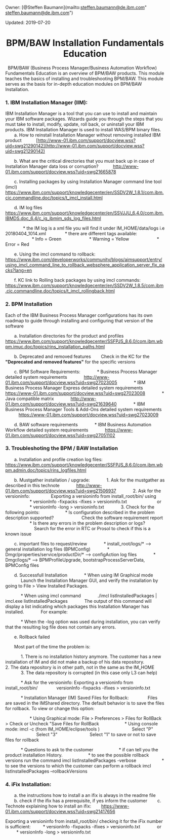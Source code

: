 
Owner: [@Steffen Baumann](mailto:steffen.baumann@de.ibm.com" steffen.baumann@de.ibm.com")

Updated: 2019-07-20

# <center> BPM/BAW Installation Fundamentals Education </center>
&nbsp;
BPM/BAW (Business Process Manager/Business Automation Workflow) Fundamentals Education is an overview of BPM/BAW products. This module teaches the basics of installing and troubleshooting BPM/BAW. This module serves as the basis for in-depth education modules on BPM/BAW Installation. 
&nbsp;
### 1. IBM Installation Manager (IIM):
IBM Installation Manager is a tool that you can use to install and maintain your IBM software packages. Wizards guide you through the steps that you must take to install, modify, update, roll back, or uninstall your IBM products. 
IBM Installation Manager is used to install WAS/BPM binary files. 
&ensp;&ensp;&ensp;&ensp;a. How to reinstall Installation Manager without removing installed IBM product 
&ensp;&ensp;&ensp;&ensp;&ensp;&ensp;[http://www-01.ibm.com/support/docview.wss?uid=swg21290142](http://www-01.ibm.com/support/docview.wss?uid=swg21290142) 

&ensp;&ensp;&ensp;&ensp;b. What are the critical directories that you must back up in case of Installation Manager data loss or corruption?
&ensp;&ensp;&ensp;&ensp;&ensp;&ensp;http://www-01.ibm.com/support/docview.wss?uid=swg21665878

&ensp;&ensp;&ensp;&ensp;c. Installing packages by using Installation Manager command line tool (imcl) &ensp;&ensp;&ensp;&ensp;&ensp;&ensp;https://www.ibm.com/support/knowledgecenter/en/SSDV2W_1.8.1/com.ibm.cic.commandline.doc/topics/t_imcl_install.html

&ensp;&ensp;&ensp;&ensp;d. IM log files &ensp;&ensp;&ensp;&ensp;&ensp;&ensp; https://www.ibm.com/support/knowledgecenter/en/SSVJJU_6.4.0/com.ibm.IBMDS.doc_6.4/c_ig_ibmim_sds_log_files.html

&ensp;&ensp;&ensp;&ensp;&ensp;&ensp;&ensp;&ensp;* the IM log is a xml file you will find it under IM_HOME/data/logs i.e 20180404_1014.xml
&ensp;&ensp;&ensp;&ensp;&ensp;&ensp;&ensp;&ensp;* there are different tags available: 
&ensp;&ensp;&ensp;&ensp;&ensp;&ensp;&ensp;&ensp;&ensp;&ensp;&ensp;&ensp;* Info = Green
&ensp;&ensp;&ensp;&ensp;&ensp;&ensp;&ensp;&ensp;&ensp;&ensp;&ensp;&ensp;* Warning = Yellow
&ensp;&ensp;&ensp;&ensp;&ensp;&ensp;&ensp;&ensp;&ensp;&ensp;&ensp;&ensp;* Error = Red

&ensp;&ensp;&ensp;&ensp;e. Using the imcl command to rollback:&ensp;&ensp;&ensp;&ensp;&ensp;&ensp;https://www.ibm.com/developerworks/community/blogs/aimsupport/entry/using_imcl_command_line_to_rollback_websphere_application_server_fix_packs?lang=en

&ensp;&ensp;&ensp;&ensp;f. KC link to Rolling back packages by using imcl commands:&ensp;&ensp;&ensp;&ensp;&ensp;&ensp;https://www.ibm.com/support/knowledgecenter/en/SSDV2W_1.8.5/com.ibm.cic.commandline.doc/topics/t_imcl_rollingback.html
&nbsp;
### 2. BPM Installation
Each of the IBM Business Process Manager configurations has its own roadmap to guide through installing and configuring that version of the software

&ensp;&ensp;&ensp;&ensp;a. Installation directories for the product and profiles 
https://www.ibm.com/support/knowledgecenter/SSFPJS_8.6.0/com.ibm.wbpm.imuc.doc/topics/rins_installation_paths.html

&ensp;&ensp;&ensp;&ensp;b. Deprecated and removed features 
&ensp;&ensp;&ensp;&ensp;Check in the KC for the <b> "Deprecated and removed features"</b> for the specific versions

&ensp;&ensp;&ensp;&ensp;c. BPM Software Requirements: 
&ensp;&ensp;&ensp;&ensp;&ensp;&ensp;&ensp;* Business Process Manager detailed system requirements 
&ensp;&ensp;&ensp;&ensp;&ensp;&ensp;&ensp;http://www-01.ibm.com/support/docview.wss?uid=swg27023005
&ensp;&ensp;&ensp;&ensp;&ensp;&ensp;&ensp;* IBM Business Process Manager Express detailed system requirements 
&ensp;&ensp;&ensp;&ensp;&ensp;&ensp;&ensp;https://www-01.ibm.com/support/docview.wss?uid=swg27023008 
&ensp;&ensp;&ensp;&ensp;&ensp;&ensp;&ensp;* Java compatible matrix 
&ensp;&ensp;&ensp;&ensp;&ensp;&ensp;&ensp;http://www-01.ibm.com/support/docview.wss?uid=swg21639640 
&ensp;&ensp;&ensp;&ensp;&ensp;&ensp;&ensp;* IBM Business Process Manager Tools & Add-Ons detailed system requirements
&ensp;&ensp;&ensp;&ensp;&ensp;&ensp;https://www-01.ibm.com/support/docview.wss?uid=swg27023009

&ensp;&ensp;&ensp;&ensp;d. BAW software requirements
&ensp;&ensp;&ensp;&ensp;&ensp;&ensp;&ensp;* IBM Business Automation Workflow detailed system requirements
&ensp;&ensp;&ensp;&ensp;&ensp;&ensp;&ensp;https://www-01.ibm.com/support/docview.wss?uid=swg27051102 
&nbsp;
### 3. Troubleshoting the BPM / BAW Installation

&ensp;&ensp;&ensp;&ensp;a.  Installation and profile creation log files: 
&ensp;&ensp;&ensp;&ensp;https://www.ibm.com/support/knowledgecenter/SSFPJS_8.6.0/com.ibm.wbpm.admin.doc/topics/rins_logfiles.html

&ensp;&ensp;&ensp;&ensp;b. Mustgather installation / upgrade: 
&ensp;&ensp;&ensp;&ensp;&ensp;&ensp;&ensp;1. Ask for the mustgather as described in this technote
&ensp;&ensp;&ensp;&ensp;&ensp;&ensp;&ensp;http://www-01.ibm.com/support/docview.wss?uid=swg21506937 
&ensp;&ensp;&ensp;&ensp;&ensp;&ensp;&ensp;2. Ask for the versioninfo: 
&ensp;&ensp;&ensp;&ensp;&ensp;&ensp;&ensp;&ensp;&ensp;Exporting a versioninfo from install_root/bin/ using
&ensp;&ensp;&ensp;&ensp;&ensp;&ensp;&ensp;&ensp;&ensp;&ensp;&ensp;* versionInfo -fixpacks -ifixes > versioninfo.txt 
&ensp;&ensp;&ensp;&ensp;&ensp;&ensp;&ensp;&ensp;&ensp;&ensp;&ensp;&ensp;&ensp;or
&ensp;&ensp;&ensp;&ensp;&ensp;&ensp;&ensp;&ensp;&ensp;&ensp;&ensp;* versionInfo -long > versioninfo.txt
&ensp;&ensp;&ensp;&ensp;&ensp;&ensp;&ensp;3. Check for the following points:
&ensp;&ensp;&ensp;&ensp;&ensp;&ensp;&ensp;&ensp;&ensp;&ensp;&ensp;* Is configuration described in the problem description supported? 
&ensp;&ensp;&ensp;&ensp;&ensp;&ensp;&ensp;&ensp;&ensp;&ensp;&ensp;&ensp;Check the software requirement report
&ensp;&ensp;&ensp;&ensp;&ensp;&ensp;&ensp;&ensp;&ensp;&ensp;&ensp;* Is there any errors in the problem description or logs? 
&ensp;&ensp;&ensp;&ensp;&ensp;&ensp;&ensp;&ensp;&ensp;&ensp;&ensp;&ensp;&ensp;Search for the error in RTC or Prosol to check if this is a known issue 

&ensp;&ensp;&ensp;&ensp;c. important files to request/review
&ensp;&ensp;&ensp;&ensp;&ensp;&ensp;&ensp;* install_root/logs/* --> general installation log files (BPMConfig) 
&ensp;&ensp;&ensp;&ensp;&ensp;&ensp;&ensp;* Dmgr/properties/service/productDir/* --> configAction log files 
&ensp;&ensp;&ensp;&ensp;&ensp;&ensp;&ensp;* Dmgr/logs/* --> BPMProfileUpgrade, bootstrapProcessServerData, BPMConfig files 

&ensp;&ensp;&ensp;&ensp;d. Successfull Installation
&ensp;&ensp;&ensp;&ensp;&ensp;&ensp;&ensp;* When using IM Graphical mode 
&ensp;&ensp;&ensp;&ensp;&ensp;&ensp;&ensp;Launch the Installation Manager GUI, and verify the installation by going to File > View Installed Packages.

&ensp;&ensp;&ensp;&ensp;&ensp;&ensp;&ensp;* When using imcl command 
&ensp;&ensp;&ensp;&ensp;&ensp;&ensp;&ensp;./imcl listInstalledPackages | imcl.exe listInstalledPackages 
&ensp;&ensp;&ensp;&ensp;&ensp;&ensp;&ensp;The output of this command will display a list indicating which packages this Installation Manager has installed. 
&ensp;&ensp;&ensp;&ensp;&ensp;&ensp;&ensp;For example: 

&ensp;&ensp;&ensp;&ensp;&ensp;&ensp;&ensp;* When the -log option was used during installation, you can verify that the resulting log file does not contain any errors. 

&ensp;&ensp;&ensp;&ensp;e. Rollback failed

&ensp;&ensp;&ensp;&ensp;Most part of the time the problem is:

&ensp;&ensp;&ensp;&ensp;&ensp;&ensp;&ensp;1. There is no installation history anymore. The customer has a new installation of IM and did not make     a backup of his data repository. 
&ensp;&ensp;&ensp;&ensp;&ensp;&ensp;&ensp;2. The data repository is in other path, not in the same as the IM_HOME
&ensp;&ensp;&ensp;&ensp;&ensp;&ensp;&ensp;3. The data repository is corrupted (in this case only L3 can help) 

&ensp;&ensp;&ensp;&ensp;&ensp;&ensp;&ensp;* Ask for the versioninfo: Exporting a versioninfo from install_root/bin/ 
&ensp;&ensp;&ensp;&ensp;&ensp;&ensp;&ensp;&ensp;versionInfo -fixpacks -ifixes > versioninfo.txt

&ensp;&ensp;&ensp;&ensp;&ensp;&ensp;&ensp;* Installation Manager (IM) Saved Files for Rollback:
&ensp;&ensp;&ensp;&ensp;&ensp;&ensp;&ensp;&ensp;Files are saved in the IMShared directory. The default behavior is to save the files for rollback. To view or change this option: 

&ensp;&ensp;&ensp;&ensp;&ensp;&ensp;&ensp;&ensp;&ensp;&ensp;&ensp;* Using Graphical mode:  File > Preferences > Files for RollBack > Check or Uncheck "Save Files for RollBack 
&ensp;&ensp;&ensp;&ensp;&ensp;&ensp;&ensp;&ensp;&ensp;&ensp;&ensp;* Using console mode:  imcl -c (from IM_HOME/eclipse/tools ) 
&ensp;&ensp;&ensp;&ensp;&ensp;&ensp;&ensp;&ensp;&ensp;&ensp;&ensp;&ensp;&ensp;&ensp;Select "P" 
&ensp;&ensp;&ensp;&ensp;&ensp;&ensp;&ensp;&ensp;&ensp;&ensp;&ensp;&ensp;&ensp;&ensp;Select "3" 
&ensp;&ensp;&ensp;&ensp;&ensp;&ensp;&ensp;&ensp;&ensp;&ensp;&ensp;&ensp;&ensp;&ensp;Select "1" to save or not to save files for rollback

&ensp;&ensp;&ensp;&ensp;&ensp;&ensp;&ensp;* Questions to ask to the customer 
&ensp;&ensp;&ensp;&ensp;&ensp;&ensp;&ensp;&ensp;&ensp;&ensp;&ensp;* if can tell you the product installation History. 
&ensp;&ensp;&ensp;&ensp;&ensp;&ensp;&ensp;&ensp;&ensp;&ensp;&ensp;* to see the possible rollback versions run the command imcl listInstalledPackages -verbose
&ensp;&ensp;&ensp;&ensp;&ensp;&ensp;&ensp;&ensp;&ensp;&ensp;&ensp;* to see the versions to which the customer can perform a rollback imcl listInstalledPackages –rollbackVersions 
&nbsp;
### 4. iFix Installation:

&ensp;&ensp;&ensp;&ensp;a. the instructions how to install a an ifix is always in the readme file 
&ensp;&ensp;&ensp;&ensp;b. check if the ifix has a prerequisite, if yes inform the customer
&ensp;&ensp;&ensp;&ensp;c. Technote explaining how to install an ifix:
&ensp;&ensp;&ensp;&ensp;https://www-01.ibm.com/support/docview.wss?uid=swg21417656

Exporting a versioninfo from install_root/bin/ checking it for the iFix number is sufficient: 
&ensp;&ensp;&ensp;&ensp;&ensp;* versionInfo -fixpacks -ifixes > versioninfo.txt 
&ensp;&ensp;&ensp;&ensp;&ensp;&ensp;&ensp;or
&ensp;&ensp;&ensp;&ensp;&ensp;* versionInfo -long > versioninfo.txt 

